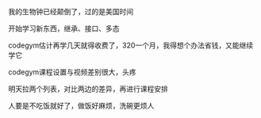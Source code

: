 我的生物钟已经颠倒了，过的是美国时间

开始学习新东西，继承、接口、多态

codegym估计再学几天就得收费了，320一个月，我得想个办法省钱，又能继续学它

codegym课程设置与视频差别很大，头疼

明天拉两个列表，对比两边的差异，再进行课程安排



人要是不吃饭就好了，做饭好麻烦，洗碗更烦人

